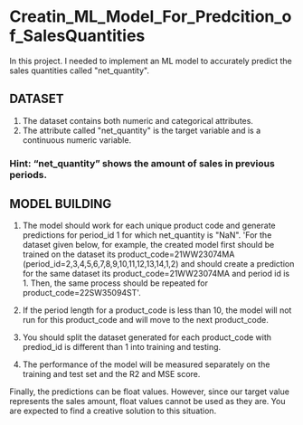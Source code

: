 # Creatin_ML_Model_For_Predcition_of_SalesQuantities
In this project. I needed to implement an ML model to accurately predict the sales quantities called "net_quantity".

## DATASET
1. The dataset contains both numeric and categorical attributes.
2. The attribute called "net_quantity" is the target variable and is a continuous numeric
variable.

### Hint: “net_quantity” shows the amount of sales in previous periods.

## MODEL BUILDING

1. The model should work for each unique product code and generate predictions for period_id 1 for which net_quantity is "NaN".
'For the dataset given below, for example, the created model first should be trained on the
dataset its product_code=21WW23074MA (period_id=2,3,4,5,6,7,8,9,10,11,12,13,14,1,2) and
should create a prediction for the same dataset its product_code=21WW23074MA and period
id is 1. Then, the same process should be repeated for product_code=22SW35094ST'.

2. If the period length for a product_code is less than 10, the model will not run for this
product_code and will move to the next product_code.
3. You should split the dataset generated for each product_code with prediod_id is different
than 1 into training and testing.

4. The performance of the model will be measured separately on the training and test set and
the R2 and MSE score.

Finally, the predictions can be float values. However, since our target value represents the sales
amount, float values cannot be used as they are. You are expected to find a creative solution
to this situation.

